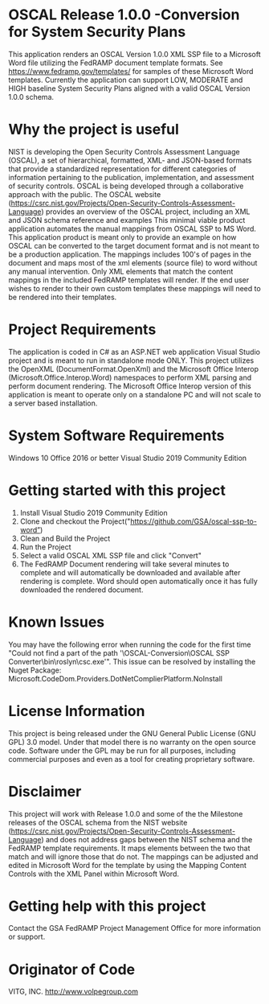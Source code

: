 # OSCAL Release 1.0.0 -Conversion for System Security Plans
This application renders an OSCAL Version 1.0.0 XML SSP file to a Microsoft Word file utilizing the FedRAMP document template formats.  See https://www.fedramp.gov/templates/ for samples of these Microsoft Word templates.  Currently the application can support LOW, MODERATE and HIGH baseline System Security Plans aligned with a valid OSCAL Version 1.0.0 schema.
# Why the project is useful   
NIST is developing the Open Security Controls Assessment Language (OSCAL), a set of hierarchical, formatted, XML- and JSON-based formats that provide a standardized representation for different categories of information pertaining to the publication, implementation, and assessment of security controls. OSCAL is being developed through a collaborative approach with the public. The OSCAL website (https://csrc.nist.gov/Projects/Open-Security-Controls-Assessment-Language) provides an overview of the OSCAL project, including an XML and JSON schema reference and examples
This minimal viable product application automates the manual mappings from OSCAL SSP to MS Word.  This application product is meant only to provide an example on how OSCAL can be converted to the target document format and is not meant to be a production application. The mappings includes 100's of pages in the document and maps most of the xml elements (source file) to word without any manual intervention. Only XML elements that match the content mappings in the included FedRAMP templates will render.   If the end user wishes to render to their own custom templates these mappings will need to be rendered into their templates.
# Project Requirements
The application is coded in C# as an ASP.NET web application Visual Studio project and is meant to run in standalone mode ONLY.   This project utilizes the OpenXML (DocumentFormat.OpenXml) and the Microsoft Office Interop (Microsoft.Office.Interop.Word) namespaces to perform XML parsing and perform document rendering.   The Microsoft Office Interop version of this application is meant to operate only on a standalone PC and will not scale to a server based installation.
# System Software Requirements
Windows 10
Office 2016 or better
Visual Studio 2019 Community Edition

# Getting started with this project
1. Install Visual Studio 2019 Community Edition
2. Clone and checkout the Project("https://github.com/GSA/oscal-ssp-to-word”)
3. Clean and Build the Project
4. Run the Project
5. Select a valid OSCAL XML SSP file and click "Convert"
6. The FedRAMP Document rendering will take several minutes to complete and will automatically be     downloaded and available after rendering is complete.   Word should open automatically once it has fully downloaded the rendered document.

# Known Issues
You may have the following error when running the code for the first time
"Could not find a part of the path '\OSCAL-Conversion\OSCAL SSP Converter\bin\roslyn\csc.exe'".
This issue can be resolved by installing the Nuget Package:  Microsoft.CodeDom.Providers.DotNetComplierPlatform.NoInstall
# License Information
This project is being released under the GNU General Public License (GNU GPL) 3.0 model. Under that model there is no warranty on the open source code.   Software under the GPL may be run for all purposes, including commercial purposes and even as a tool for creating proprietary software.
# Disclaimer
This project will work with Release 1.0.0 and some of the the Milestone releases of the OSCAL schema from the NIST website (https://csrc.nist.gov/Projects/Open-Security-Controls-Assessment-Language) and does not address gaps between the NIST schema and the FedRAMP template requirements.   It maps elements between the two that match and will ignore those that do not.  The mappings can be adjusted and edited in Microsoft Word for the template by using the Mapping Content Controls with the XML Panel within Microsoft Word.
# Getting help with this project
Contact the GSA FedRAMP Project Management Office for more information or support.
# Originator of Code
VITG, INC.  http://www.volpegroup.com

